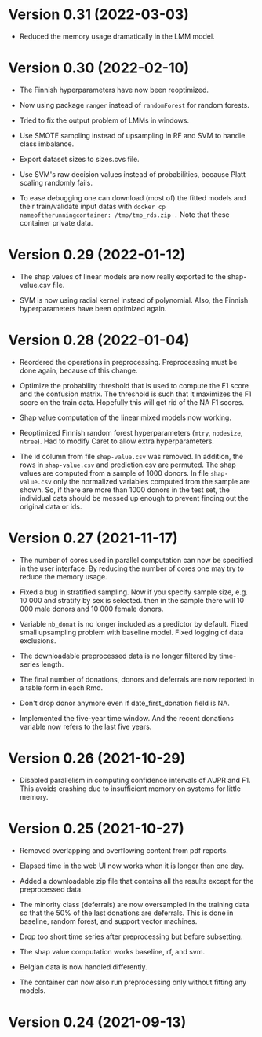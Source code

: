 # Version 0.31 (2022-03-03)

* Reduced the memory usage dramatically in the LMM model.

# Version 0.30 (2022-02-10)

* The Finnish hyperparameters have now been reoptimized.

* Now using package `ranger` instead of `randomForest` for random forests.

* Tried to fix the output problem of LMMs in windows.

* Use SMOTE sampling instead of upsampling in RF and SVM to handle class imbalance.

* Export dataset sizes to sizes.cvs file.

* Use SVM's raw decision values instead of probabilities, because Platt scaling randomly fails. 

* To ease debugging one can download (most of) the fitted models and their train/validate input datas with
  `docker cp nameoftherunningcontainer: /tmp/tmp_rds.zip .`
  Note that these container private data.

# Version 0.29 (2022-01-12)

* The shap values of linear models are now really exported to the shap-value.csv file.

* SVM is now using radial kernel instead of polynomial. Also, the Finnish hyperparameters have been optimized again.

# Version 0.28 (2022-01-04)

* Reordered the operations in preprocessing. Preprocessing must be done again, because of this change.

* Optimize the probability threshold that is used to compute the F1 score and the confusion matrix. The threshold 
  is such that it maximizes the F1 score on the train data. Hopefully this will get rid of the NA F1 scores.
  
* Shap value computation of the linear mixed models now working.
  
* Reoptimized Finnish random forest hyperparameters (`mtry`, `nodesize`, `ntree`). Had to modify Caret to
  allow extra hyperparameters.
  
* The id column from file `shap-value.csv` was removed. In addition, the rows in `shap-value.csv` and prediction.csv
  are permuted. The shap values are computed from a sample of 1000 donors. In file `shap-value.csv` only the normalized
  variables computed from the sample are shown. So, if there are more than 1000 donors in the test set, the individual data
  should be messed up enough to prevent finding out the original data or ids.

# Version 0.27 (2021-11-17)

* The number of cores used in parallel computation can now be specified in the user interface.
  By reducing the number of cores one may try to reduce the memory usage.
  
* Fixed a bug in stratified sampling. Now if you specify sample size, e.g. 10 000 and stratify by sex is selected.
  then in the sample there will 10 000 male donors and 10 000 female donors.
  
* Variable `nb_donat` is no longer included as a predictor by default. Fixed small upsampling problem with baseline model.
  Fixed logging of data exclusions. 

* The downloadable preprocessed data is no longer filtered by time-series length.

* The final number of donations, donors and deferrals are now reported in a table form in each Rmd.

* Don't drop donor anymore even if date_first_donation field is NA.

* Implemented the five-year time window. And the recent donations variable now refers to the last five years.

# Version 0.26 (2021-10-29)

* Disabled parallelism in computing confidence intervals of AUPR and F1. This avoids crashing due to insufficient memory
  on systems for little memory.
  
# Version 0.25 (2021-10-27)

* Removed overlapping and overflowing content from pdf reports.

* Elapsed time in the web UI now works when it is longer than one day.

* Added a downloadable zip file that contains all the results except for the preprocessed data.

* The minority class (deferrals) are now oversampled in the training data so that the 50% of the last donations
  are deferrals. This is done in baseline, random forest, and support vector machines.
  
* Drop too short time series after preprocessing but before subsetting.

* The shap value computation works baseline, rf, and svm.

* Belgian data is now handled differently.

* The container can now also run preprocessing only without fitting any models.

# Version 0.24 (2021-09-13)
